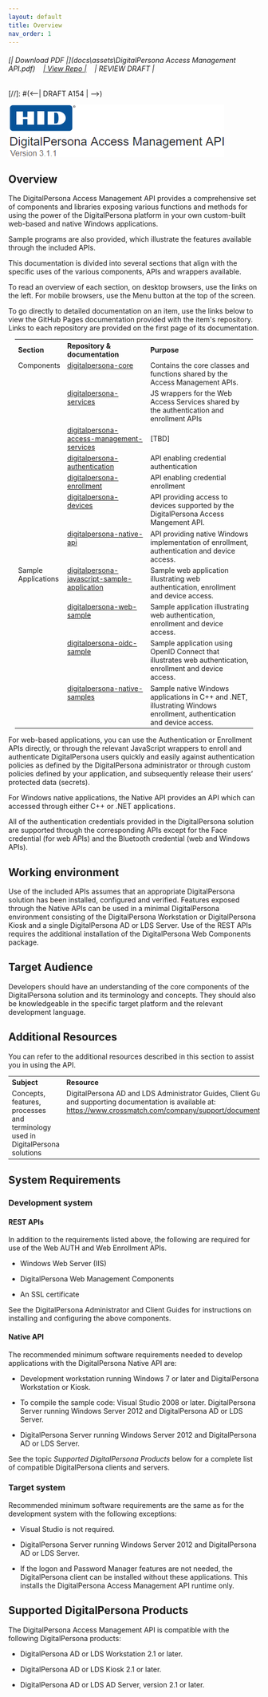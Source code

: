 ```yaml
---
layout: default
title: Overview
nav_order: 1  
---
```

###### [\| Download PDF \|](docs\assets\DigitalPersona Access Management API.pdf)&nbsp;&nbsp;&nbsp;&nbsp;[\| View Repo \|](https://github.com/LenHodgeman/digitalpersona-access-management-api/)&nbsp;&nbsp;&nbsp;&nbsp;| REVIEW DRAFT  |  
[//]: #(<--\| DRAFT A154 \|  -->)  

![](docs/assets/HID-logo.png)  

## Overview  

The DigitalPersona Access Management API provides a comprehensive set of components and libraries exposing various functions and methods for using the power of the DigitalPersona platform in your own custom-built web-based and native Windows applications.  

Sample programs are also provided, which illustrate the features available through the included APIs.  

This documentation is divided into several sections that align with the specific uses of the various components, APIs and wrappers available.

To read an overview of each section, on desktop browsers, use the links on the left. For mobile browsers, use the Menu button at the top of the screen.

To go directly to detailed documentation on an item, use the links below to view the GitHub Pages documentation provided with the item's repository. Links to each repository are provided on the first page of its documentation.

<table style="width:95%;margin-left:auto;margin-right:auto;">
  <tr>
    <th style="width:20%" ALIGN="left">Section</th>
    <th style="width:35%" ALIGN="left">Repository & documentation</th>
    <th style="width:45%" ALIGN="left">Purpose</th>
  </tr>
  <tr>
  <td valign="top" >Components</td>
  <td valign="top" ><A HREF="https://lenhodgeman.github.io/digitalpersona-core/index.html">digitalpersona-core</A></td>
    <td>Contains the core classes and functions shared by the Access Management APIs.</td>
  </tr>
  <tr>
    <td>&nbsp;</td>
    <td valign="top"><A HREF="https://lenhodgeman.github.io/digitalpersona-services/index.html">digitalpersona-services</A></td>
    <td>JS wrappers for the Web Access Services shared by the authentication and enrollment APIs</td>
  </tr>
  <tr>
    <td>&nbsp;</td>
    <td valign="top"><A HREF="https://lenhodgeman.github.io/digitalpersona-access-management-services/index.html">digitalpersona-access-management-services</A></td>
    <td>[TBD]</td>
  </tr>  
  <tr>
  <td>&nbsp;</td>
  <td valign="top"><A HREF="https://lenhodgeman.github.io/digitalpersona-authentication/index.html">digitalpersona-authentication</A></td>
    <td>API enabling credential authentication</td>
  </tr>
  <tr>
      <td>&nbsp;</td>
      <td valign="top"><A HREF="https://lenhodgeman.github.io/digitalpersona-enrollment/index.html">digitalpersona-enrollment</A></td>
    <td>API enabling credential enrollment</td>
  </tr>
  <tr>
      <td>&nbsp;</td>
    <td valign="top"><A HREF="https://lenhodgeman.github.io/digitalpersona-devices/index.html">digitalpersona-devices</A></td>
    <td>API providing access to devices supported by the DigitalPersona Access Mangement API.</td>
  </tr>
  <tr>
      <td>&nbsp;</td>
    <td valign="top"><A HREF="https://lenhodgeman.github.io/digitalpersona-native-api/index.html">digitalpersona-native-api</A></td>
    <td>API providing native Windows implementation of enrollment, authentication and device access.</td>
  </tr>
  <tr>
    <td  valign="top">Sample Applications</td>
    <td  valign="top"><A HREF="https://lenhodgeman.github.io/digitalpersona-web-sample/index.html">digitalpersona-javascript-sample-application</A></td>
    <td>Sample web application illustrating web authentication, enrollment and device access.</td>
  </tr>
  <tr>
    <td  valign="top">&nbsp;</td>
    <td  valign="top"><A HREF="https://lenhodgeman.github.io/digitalpersona-web-sample/index.html">digitalpersona-web-sample</A></td>
    <td>Sample application illustrating web authentication, enrollment and device access.</td>
  </tr>
  <tr>
    <td  valign="top">&nbsp;</td>
    <td  valign="top"><A HREF="https://lenhodgeman.github.io/digitalpersona-web-sample/index.html">digitalpersona-oidc-sample</A></td>
    <td>Sample application using OpenID Connect that illustrates web authentication, enrollment and device access.</td>
  </tr>
  <tr>
    <td valign="top">&nbsp;</td>
    <td valign="top"><A HREF="https://lenhodgeman.github.io/digitalpersona-native-samples/index.html">digitalpersona-native-samples</A></td>
    <td valign="top">Sample native Windows applications in C++ and .NET, illustrating Windows enrollment, authentication and device access.</td>
  </tr>
</table>

For web-based applications, you can use the Authentication or Enrollment APIs directly, or through the relevant JavaScript wrappers to enroll and authenticate DigitalPersona users quickly and easily against authentication policies as defined by the DigitalPersona administrator or through custom policies defined by your application, and subsequently release their users’ protected data (secrets).

For Windows native applications, the Native API provides an API which can accessed through either C++ or .NET applications.

All of the authentication credentials provided in the DigitalPersona solution are supported through the corresponding APIs except for the Face credential (for web APIs) and the Bluetooth credential (web and Windows APIs).

## Working environment
Use of the included APIs assumes that an appropriate DigitalPersona solution has been installed, configured and verified. Features exposed through the Native APIs can be used in a minimal DigitalPersona environment consisting of the DigitalPersona Workstation or DigitalPersona Kiosk and a single DigitalPersona AD or LDS Server. Use of the REST APIs requires the additional installation of the DigitalPersona Web Components package.

## Target Audience
Developers should have an understanding of the core components of the DigitalPersona solution and its terminology and concepts. They should also be knowledgeable in the specific target platform and the relevant development language.

## Additional Resources
You can refer to the additional resources described in this section to assist you in using the API.  

<table style="width:100%;margin-left:auto;margin-right:auto;">
  <tr>
    <th style="width:50%" ALIGN="left">Subject</th>
    <th style="width:50%" ALIGN="left">Resource</th>
  </tr>
  <tr>
    <td valign="top" >Concepts, features, processes and terminology used in DigitalPersona solutions</td>
    <td valign="top">DigitalPersona AD and LDS Administrator Guides, Client Guide and supporting documentation is available at: <A HREF="https://www.crossmatch.com/company/support/documentation">https://www.crossmatch.com/company/support/documentation </A></td>
  </tr>
</table>

## System Requirements
### Development system
#### REST APIs
In addition to the requirements listed above, the following are required for use of the Web AUTH and Web Enrollment APIs.

* Windows Web Server (IIS)

* DigitalPersona Web Management Components

* An SSL certificate

See the DigitalPersona Administrator and Client Guides for instructions on installing and configuring the above components.  

#### Native API
The recommended minimum software requirements needed to develop applications with the DigitalPersona Native API are:
* Development workstation running Windows 7 or later and DigitalPersona Workstation or Kiosk.

* To compile the sample code: Visual Studio 2008 or later.
DigitalPersona Server running Windows Server 2012 and DigitalPersona AD or LDS Server.

* DigitalPersona Server running Windows Server 2012 and DigitalPersona AD or LDS Server.

See the topic *Supported DigitalPersona Products* below for a complete list of compatible DigitalPersona clients and servers.

### Target system

Recommended minimum software requirements are the same as for the development system with the following exceptions:

* Visual Studio is not required.

* DigitalPersona Server running Windows Server 2012 and DigitalPersona AD or LDS Server.

* If the logon and Password Manager features are not needed, the DigitalPersona client can be installed without these applications. This installs the DigitalPersona Access Management API runtime only.

## Supported DigitalPersona Products

The DigitalPersona Access Management API is compatible with the following DigitalPersona products:

* DigitalPersona AD or LDS Workstation 2.1 or later.

* DigitalPersona AD or LDS Kiosk 2.1 or later.

* DigitalPersona AD or LDS AD Server, version 2.1 or later.
